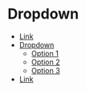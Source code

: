 # Dropdown
<nav class="dropdown">
  <ul>
    <li><a href="#">Link</a></li>
    <li>
      <a href="#">Dropdown</a>
      <ul>
        <li><a href="#">Option 1</a></li>
        <li><a href="#">Option 2</a></li>
        <li><a href="#">Option 3</a></li>
      </ul>
    </li>
    <li><a href="#">Link</a></li>
  </ul>
</nav>
